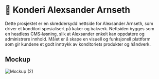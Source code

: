 # 🍰 Konderi Alexsander Arnseth

Dette prosjektet er en skreddersydd nettside for Alexsander Arnseth, som driver et konditori spesialisert på kaker og bakverk. Nettsiden bygges som en headless CMS-løsning, slik at Alexsander enkelt kan oppdatere og administrere innhold. Målet er å skape en visuell og funksjonell plattform som gir kundene et godt inntrykk av konditoriets produkter og håndverk.

## Mockup

![Mockup (2)](https://github.com/user-attachments/assets/fadab58a-0286-4d6d-99d3-9f27bbaae9fc)
